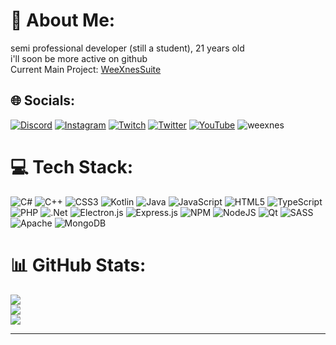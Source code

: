 # 💫 About Me:
semi professional developer (still a student), 21 years old<br>i'll soon be more active on github<br> Current Main Project: <a href="https://github.com/WeeXnes/WeeXnesSuite">WeeXnesSuite</a>


## 🌐 Socials:
[![Discord](https://img.shields.io/badge/Discord-%237289DA.svg?logo=discord&logoColor=white)](https://discord.gg/AkA3uut) [![Instagram](https://img.shields.io/badge/Instagram-%23E4405F.svg?logo=Instagram&logoColor=white)](https://instagram.com/weexnes) [![Twitch](https://img.shields.io/badge/Twitch-%239146FF.svg?logo=Twitch&logoColor=white)](https://twitch.tv/weexnes) [![Twitter](https://img.shields.io/badge/Twitter-%231DA1F2.svg?logo=Twitter&logoColor=white)](https://twitter.com/toxisches) [![YouTube](https://img.shields.io/badge/YouTube-%23FF0000.svg?logo=YouTube&logoColor=white)](https://www.youtube.com/channel/UCO96v76kGbXVEWVsGwXI1Iw) <img src="https://komarev.com/ghpvc/?username=weexnes&label=Profile%20views&color=0e75b6&style=flat" alt="weexnes" />

# 💻 Tech Stack:
![C#](https://img.shields.io/badge/c%23-%23239120.svg?style=for-the-badge&logo=c-sharp&logoColor=white) ![C++](https://img.shields.io/badge/c++-%2300599C.svg?style=for-the-badge&logo=c%2B%2B&logoColor=white) ![CSS3](https://img.shields.io/badge/css3-%231572B6.svg?style=for-the-badge&logo=css3&logoColor=white) ![Kotlin](https://img.shields.io/badge/kotlin-%230095D5.svg?style=for-the-badge&logo=kotlin&logoColor=white) ![Java](https://img.shields.io/badge/java-%23ED8B00.svg?style=for-the-badge&logo=java&logoColor=white) ![JavaScript](https://img.shields.io/badge/javascript-%23323330.svg?style=for-the-badge&logo=javascript&logoColor=%23F7DF1E) ![HTML5](https://img.shields.io/badge/html5-%23E34F26.svg?style=for-the-badge&logo=html5&logoColor=white) ![TypeScript](https://img.shields.io/badge/typescript-%23007ACC.svg?style=for-the-badge&logo=typescript&logoColor=white) ![PHP](https://img.shields.io/badge/php-%23777BB4.svg?style=for-the-badge&logo=php&logoColor=white) ![.Net](https://img.shields.io/badge/.NET-5C2D91?style=for-the-badge&logo=.net&logoColor=white) ![Electron.js](https://img.shields.io/badge/Electron-191970?style=for-the-badge&logo=Electron&logoColor=white) ![Express.js](https://img.shields.io/badge/express.js-%23404d59.svg?style=for-the-badge&logo=express&logoColor=%2361DAFB) ![NPM](https://img.shields.io/badge/NPM-%23000000.svg?style=for-the-badge&logo=npm&logoColor=white) ![NodeJS](https://img.shields.io/badge/node.js-6DA55F?style=for-the-badge&logo=node.js&logoColor=white) ![Qt](https://img.shields.io/badge/Qt-%23217346.svg?style=for-the-badge&logo=Qt&logoColor=white) ![SASS](https://img.shields.io/badge/SASS-hotpink.svg?style=for-the-badge&logo=SASS&logoColor=white) ![Apache](https://img.shields.io/badge/apache-%23D42029.svg?style=for-the-badge&logo=apache&logoColor=white) ![MongoDB](https://img.shields.io/badge/MongoDB-%234ea94b.svg?style=for-the-badge&logo=mongodb&logoColor=white)
# 📊 GitHub Stats:
![](https://github-readme-stats.vercel.app/api?username=WeeXnes&theme=tokyonight&hide_border=false&include_all_commits=false&count_private=false)<br/>
![](https://github-readme-streak-stats.herokuapp.com/?user=WeeXnes&theme=tokyonight&hide_border=false)<br/>
![](https://github-readme-stats.vercel.app/api/top-langs/?username=WeeXnes&theme=tokyonight&hide_border=false&include_all_commits=false&count_private=false&layout=compact)

---
